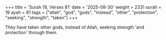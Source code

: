 +++
title = 'Surah 19, Verses 81'
date = '2025-08-30'
weight = 2331
surah = 19
ayah = 81
tags = ["allah", "god", "gods", "instead", "other", "protection", "seeking", "strength", "taken"]
+++

They have taken other gods, instead of Allah, seeking strength ˹and protection˺ through them.